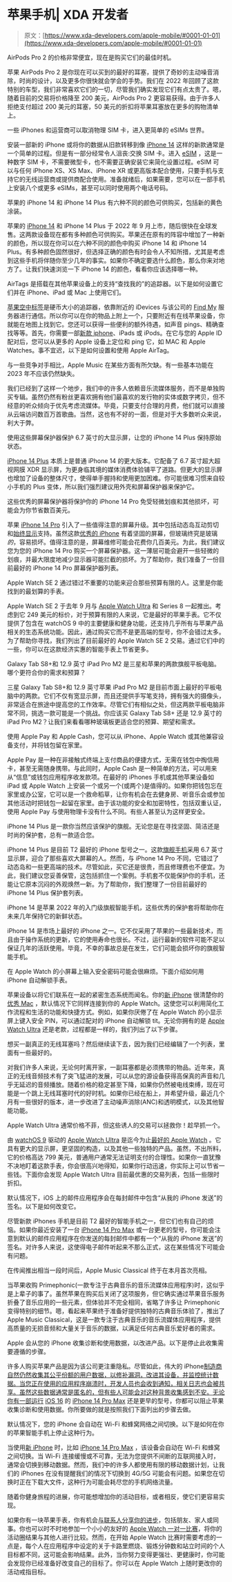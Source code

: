 # 苹果手机| XDA 开发者

> 原文：[https://www.xda-developers.com/apple-mobile/#0001-01-01](https://www.xda-developers.com/apple-mobile/#0001-01-01)

[](/apple-airpods-pro-2-march-2023-deal/)

AirPods Pro 2 的价格非常便宜，现在是购买它们的最佳时机。

苹果 AirPods Pro 2 是你现在可以买到的最好的耳塞，提供了奇妙的主动噪音消除，时尚的设计，以及更多你很快就会学会的手势。我们在 2022 年回顾了这款特别的车型，我们非常喜欢它们的一切，尽管我们确实发现它们有点太贵了。嗯，随着目前的交易将价格降至 200 美元，AirPods Pro 2 更容易获得。由于许多人拒绝支付超过 200 美元的耳塞，50 美元的折扣将苹果耳塞放在更多的购物清单上。

[](/how-set-up-transfer-esim-on-iphone/)

一些 iPhones 和运营商可以取消物理 SIM 卡，进入更简单的 eSIMs 世界。

安装一部新的 iPhone 或将你的数据从旧款转移到像 [iPhone 14](https://www.xda-developers.com/apple-iphone-14-review/) 这样的新款通常是一个简单的过程。但是有一部分经常令人沮丧:交换 SIM 卡。进入 [eSIM](https://www.xda-developers.com/how-to-use-esim/) ，这是一种数字 SIM 卡，不需要微型卡，也不需要正确安装它来简化设置过程。eSIM 可以与任何 iPhone XS、XS Max、iPhone XR 或更高版本配合使用，只要手机与支持它的无线运营商或提供商配合使用。准备就绪后，如果需要，您可以在一部手机上安装八个或更多 eSIMs，甚至可以同时使用两个电话号码。

[](/apple-iphone-14-colors/)

苹果的 iPhone 14 和 iPhone 14 Plus 有六种不同的颜色可供购买，包括新的黄色涂装。

苹果的 [iPhone 14](https://www.xda-developers.com/apple-iphone-14/) 和 iPhone 14 Plus 于 2022 年 9 月上市，随后很快在全球发售。这两款设备现在都有多种颜色可供购买。苹果还在原有的阵容中增加了一种新的颜色，所以现在你可以在六种不同的颜色中购买 iPhone 14 和 iPhone 14 Plus。有多种颜色固然很好，但选择正确的颜色有时会令人不知所措，尤其是考虑到这些手机将伴随你至少几年的事实。如果你不确定要选什么颜色，那么你来对地方了。让我们快速浏览一下 iPhone 14 的颜色，看看你应该选择哪一种。

[](/how-to-setup-use-airtag/)

AirTags 是搭载在其他苹果设备上的支持“查找我的”的追踪器。以下是如何设置它们并在 iPhone、iPad 或 Mac 上使用它们。

[苹果空中标签](https://www.xda-developers.com/apple-airtags-review/)是硬币大小的追踪器，依靠附近的 iDevices 与该公司的 [Find My](https://www.xda-developers.com/find-my-app-guide/) 服务器进行通信。所以你可以在你的物品上附上一个，只要附近有在线苹果设备，你就能在地图上找到它。您还可以获得一些便利的额外待遇，如声音 pings、精确查找等等。首先，你需要一部[新款 iphone](https://www.xda-developers.com/best-iphone)、iPads 或 iPods。在它与您的 Apple ID 配对后，您可以从更多的 Apple 设备上定位和 ping 它，如 MAC 和 Apple Watches。事不宜迟，以下是如何设置和使用 Apple AirTag。

[](/apple-music-lags-behind/)

与一些竞争对手相比，Apple Music 在某些方面有所欠缺。有一些基本功能在 2023 年不应该仍然缺失。

我们已经到了这样一个地步，我们中的许多人依赖音乐流媒体服务，而不是单独购买专辑。虽然仍然有粉丝更喜欢拥有他们最喜欢的发行物的实体或数字拷贝，但不经意的听众倾向于优先考虑流媒体。毕竟，只要支付合理的月费，他们就可以直接从云端访问数百万首歌曲。当然，这也有不好的一面，但是对于大多数听众来说，利大于弊。

[](/best-apple-iphone-14-plus-screen-protectors/)

使用这些屏幕保护器保护 6.7 英寸的大显示屏，让您的 iPhone 14 Plus 保持原始状态。

[iPhone 14 Plus](https://www.xda-developers.com/apple-iphone-14-review/) 本质上是普通 iPhone 14 的更大版本。它配备了 6.7 英寸超大超视网膜 XDR 显示屏，为更身临其境的媒体消费体验铺平了道路。但更大的显示屏也增加了设备的整体尺寸，使得单手握持和使用更加困难。你可能很难习惯来自较小手机的 Plus 变体，所以我们强烈建议用外壳和屏幕保护器来保护它。

[](/best-apple-iphone-14-pro-screen-protectors/)

这些优秀的屏幕保护器将保护你的 iPhone 14 Pro 免受轻微划痕和其他损坏，可能会为你节省数百美元。

苹果 [iPhone 14 Pro](http://xda-developers.com/apple-iphone-14-pro-review) 引入了一些值得注意的屏幕升级。其中包括动态岛互动剪切和[始终显示](http://www.xda-developers.com/how-to-customize-always-on-display-ios/)支持。虽然这款[优秀的 iPhone](http://xda-developers.com/best-iphone) 有着坚固的屏幕，但玻璃终究是玻璃*的*，容易损坏。值得注意的是，屏幕维修可能会花费你几百美元。为此，我们建议您为您的 iPhone 14 Pro 购买一个屏幕保护器。这一薄层可能会避开一些轻微的划痕，并最大限度地减少显示器可能拦截的损坏。为了帮助你，我们准备了一份目前最好的 iPhone 14 Pro 屏幕保护器列表。

[](/best-apple-watch-se-2-deals/)

Apple Watch SE 2 通过错过不重要的功能来迎合那些预算有限的人。这里是你能找到的最划算的手表。

Apple Watch SE 2 于去年 9 月与 [Apple Watch Ultra](http://www.xda-developers.com/apple-watch-ultra-review) 和 Series 8 一起推出。考虑到它 249 美元的标价，对于预算有限的人来说，它是最好的苹果手表。它不仅提供了包含在 watchOS 9 中的主要健康和健身功能，还支持几乎所有与苹果产品相关的生态系统功能。因此，通过购买它而不是更高端的型号，你不会错过太多。为了帮助你寻找，我们列出了目前最好的 Apple Watch SE 2 交易。通过它们中的一些，你可以在这款经济实惠的智能手表上节省更多。

[](/samsung-galaxy-tab-s8-plus-vs-apple-ipad-pro/)

Galaxy Tab S8+和 12.9 英寸 iPad Pro M2 是三星和苹果的两款旗舰平板电脑。哪个更符合你的需求和预算？

三星 Galaxy Tab S8+和 12.9 英寸苹果 iPad Pro M2 是目前市面上最好的平板电脑中的两款。它们不仅有宽显示屏，而且还提供手写笔支持，拥有强大的摄像头，非常适合在旅途中提高您的工作效率。尽管它们有相似之处，但这两款平板电脑非常不同，挑选一款可能是一个挑战。你应该买 Galaxy Tab S8+ 还是 12.9 英寸的 iPad Pro M2？让我们来看看哪种玻璃板更适合您的预算、期望和需求。

[](/how-to-set-up-and-use-apple-pay-and-apple-pay-cash/)

使用 Apple Pay 和 Apple Cash，您可以从 iPhone、Apple Watch 或其他兼容设备支付，并将钱包留在家里。

Apple Pay 是一种在非接触式终端上支付商品的便捷方式，无需在钱包中掏信用卡，甚至无需随身携带。与此同时，Apple Cash 是一种简单的方法，可以用来从“信息”或钱包应用程序收发款项。在最好的 iPhones 手机或其他苹果设备如 iPad 或 Apple Watch 上安装一个或另一个(或两个)是值得的。如果你把钱包忘在家里或办公室，它可以是一个救命稻草，让你有机会在去健身房、听音乐会或参加其他活动时把钱包一起留在家里。由于该功能的安全和加密特性，包括双重认证，使用 Apple Pay 与使用物理卡没有什么不同。有些人甚至认为这样更安全。

[](/best-apple-iphone-14-plus-cases/)

iPhone 14 Plus 是一款你当然应该保护的旗舰。无论您是在寻找坚固、简洁还是时尚的保护套，总有一款适合您。

iPhone 14 Plus 是目前 T2 最好的 iPhone 型号之一。这款[旗舰手机](http://www.xda-developers.com/best-phones)采用 6.7 英寸显示屏，迎合了那些喜欢大屏幕的人。然而，与 iPhone 14 Pro 不同，它错过了动态岛和一些更高端的技术。尽管如此，买它还是很贵，而且修理费也不便宜。为此，我们建议您妥善保管，这包括抓住一个案例。手机套不仅能保护你的手机，还能让它原本沉闷的外观焕然一新。为了帮助你，我们整理了一份目前最好的 iPhone 14 Plus 保护套列表。

[](/best-apple-iphone-14-cases/)

iPhone 14 是苹果 2022 年的入门级旗舰智能手机，这些优秀的保护套将帮助你在未来几年保持它的新鲜状态。

iPhone 14 是市场上最好的 iPhone 之一。它不仅采用了苹果的一些最新技术，而且由于操作系统的更新，它的使用寿命也很长。不过，运行最新的软件可能不足以保证几年的活跃使用。毕竟，不幸的事故总是在发生，它们可能会损坏你的旗舰智能手机。

[](/how-to-unlock-apple-watch-with-iphone/)

在 Apple Watch 的小屏幕上输入安全密码可能会很麻烦。下面介绍如何用 iPhone 自动解锁手表。

苹果设备以将它们联系在一起的紧密生态系统而闻名。你的[新 iPhone](http://www.xda-developers.com/best-iphone) 很清楚你的[优秀 Mac](http://www.xda-developers.com/best-macs) ，默认情况下它同样连接到你的 Apple Watch。这使您可以利用简化工作流程和生活的功能和快捷方式。例如，如果你厌倦了在 Apple Watch 的小显示屏上键入安全 PIN，可以通过配对的 iPhone 自动解锁 tit。无论你拥有的是 [Apple Watch Ultra](http://www.xda-developers.com/apple-watch-ultra-review) 还是老款，过程都是一样的，我们列出了以下步骤。

[](/best-wireless-earbuds/)

想买一副真正的无线耳塞吗？然后继续读下去，因为我们已经编辑了一个列表，里面有一些最好的。

对我们许多人来说，无论何时离开家，一副耳塞都是必须携带的物品。近年来，真正的无线音频技术有了突飞猛进的发展，可以从您的源设备获得高保真的声音和几乎无延迟的音频播放。随着价格的稳定甚至下降，如果你仍然被电线束缚，现在可能是一个跳上无线耳塞时代的好时机。如果你已经在船上，并希望升级，最近几个月有一些很好的版本，进一步改进了主动噪声消除(ANC)和透明模式，以及其他智能功能。

[](/best-apple-watch-ultra-deals/)

Apple Watch Ultra 通常价格不菲，但这些诱人的交易可以拯救你！趁早抓一个。

由 [watchOS 9](http://www.xda-developers.com/watchos-9) 驱动的 [Apple Watch Ultra](http://www.xda-developers.com/apple-watch-ultra-review/) 是迄今为止[最好的 Apple Watch](http://www.xda-developers.com/best-apple-watch) 。它具有更大的显示屏，更坚固的构造，以及其他一些独特的产品。虽然，不出所料，它的价格高达 799 美元，普通用户通常无法证明支付的合理性。如果你一直犹豫不决地盯着这款手表，你会很高兴地得知，如果你行动迅速，你实际上可以节省一些钱。下面你会发现 Apple Watch Ultra 目前最优惠的交易列表，包括一些限时折扣。

[](/how-disable-sent-from-iphone-signature/)

默认情况下，iOS 上的邮件应用程序会在每封邮件中包含“从我的 iPhone 发送”的签名。以下是如何改变它。

尽管新款 iPhones 手机是目前 T2 最好的智能手机之一，但它们也有自己的烦恼。如果你最近安装了一台 [iPhone 14 Pro Max](http://xda-developers.com/apple-iphone-14-pro-max-review) 或一台更老的型号，你可能会注意到默认的邮件应用程序在你发送的每封邮件中都有一个“从我的 iPhone 发送”的签名。对许多人来说，这使得电子邮件听起来不那么正式，这在某些情况下可能会有问题。

[](/apple-music-classical-march-28/)

在传闻推出相当一段时间后，Apple Music Classical 终于在本月首次亮相。

当苹果收购 Primephonic(一款专注于古典音乐的音乐流媒体应用程序)时，这似乎是上辈子的事了。虽然苹果在购买后关闭了这项服务，但它确实通过苹果音乐服务折叠了音乐应用的一些元素，但体验并不完全相同，省略了许多让 Primephonic 变得特别的细节。嗯，看起来苹果终于准备好提供独特的古典音乐体验了，推出了 Apple Music Classical，这是一款专注于古典音乐的音乐流媒体应用程序，提供高质量的无损音频和大量关于音乐的数据，以满足任何古典音乐爱好者的需求。

[](/how-to-stop-collecting-diagnostic-data-iphone/)

Apple 会从您的 iPhone 收集诊断和使用数据，以改进产品。以下是停止此收集需要遵循的步骤。

许多人购买苹果产品是因为该公司更注重隐私。尽管如此，伟大的 iPhone[制造商自然仍然收集其公平份额的用户数据，以修补漏洞，改进其设备，并监控统计数据。当您正在使用的应用程序崩溃时，开发人员也会收到通知，相关日志也会被共享。虽然这些数据通常是匿名的，但有些人可能会对这种背景收集感到不安。无论你有一部运行](http://xda-developers.com/best-iphone) [iOS 16](http://xda-developers.com/ios-16) 的 [iPhone 14 Pro Max](http://xda-developers.com/apple-iphone-14-pro-max-review) 还是更早的型号，你都可以阻止苹果收集诊断和使用数据。你所要做的就是按照我们下面列出的步骤去做。

[](/how-stop-iphone-switching-wi-fi-cellular/)

默认情况下，您的 iPhone 会自动在 Wi-Fi 和蜂窝网络之间切换。以下是如何在你的苹果智能手机上停止这种行为。

当使用[新 iPhone](http://xda-developers.com/best-iphone) 时，比如 [iPhone 14 Pro Max](http://xda-developers.com/apple-iphone-14-pro-max-review) ，该设备会自动在 Wi-Fi 和蜂窝之间切换。当 Wi-Fi 连接缓慢或不可靠，无法为您提供不间断的互联网接入时，通常会切换到移动数据。然而，我们中的许多人都使用有限的移动数据计划，让我们的 iPhones 在没有提醒我们的情况下切换到 4G/5G 可能会有问题。如果您在切换时正在下载大文件，这种行为可能会耗尽您的手机网络流量。

[](/how-change-activity-ring-goals-apple-watch/)

随着你健身旅程的进展，你可能想增加你的活动目标，或者相反，使它们更容易实现。

如果你有一块苹果手表，你有机会[与联系人分享你的进步](https://www.xda-developers.com/how-to-add-share-activity-apple-watch/)，包括朋友、家人或同事。你也可以时不时地参加一个小小的友好的 [Apple Watch 一对一比赛](https://www.xda-developers.com/how-set-up-competitions-apple-watch/)，将你的活动圈结果与其他人进行比较。然而，在开始 Apple Watch 比赛时需要考虑的一点是，每个人在应用程序中设定的关于卡路里燃烧、锻炼分钟数和站立时间的个人目标都不同，这可能会影响结果。此外，当你努力变得更强壮、更健康时，你可能会发现你已经准备好改变自己的目标了。你可以在 Apple Watch 上随时更改你的活动戒指目标。